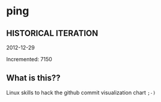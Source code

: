 # ping

## HISTORICAL ITERATION
2012-12-29

Incremented: 7150

## What is this?? 
Linux skills to hack the github commit visualization chart `;-)`

